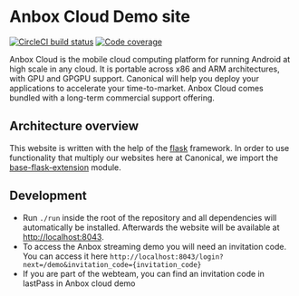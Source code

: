 # Anbox Cloud Demo site

[![CircleCI build status](https://circleci.com/gh/canonical-web-and-design/anbox-cloud.io.svg?style=shield)](https://circleci.com/gh/canonical-web-and-design/anbox-cloud.io) [![Code coverage](https://codecov.io/gh/canonical-web-and-design/anbox-cloud.io/branch/master/graph/badge.svg)](https://codecov.io/gh/canonical-web-and-design/anbox-cloud.io)

Anbox Cloud is the mobile cloud computing platform for running Android at high scale in any cloud. It is portable across x86 and ARM architectures, with GPU and GPGPU support. Canonical will help you deploy your applications to accelerate your time-to-market. Anbox Cloud comes bundled with a long-term commercial support offering.

## Architecture overview

This website is written with the help of the [flask](http://flask.pocoo.org/) framework. In order to use functionality that multiply our websites here at Canonical, we import the [base-flask-extension](https://github.com/canonical-web-and-design/canonicalwebteam.flask-base) module.


## Development

- Run `./run` inside the root of the repository and all dependencies will automatically be installed. Afterwards the website will be available at <http://localhost:8043>.
- To access the Anbox streaming demo you will need an invitation code. You can access it here `http://localhost:8043/login?next=/demo&invitation_code={invitation_code}`
- If you are part of the webteam, you can find an invitation code in lastPass in Anbox cloud demo
